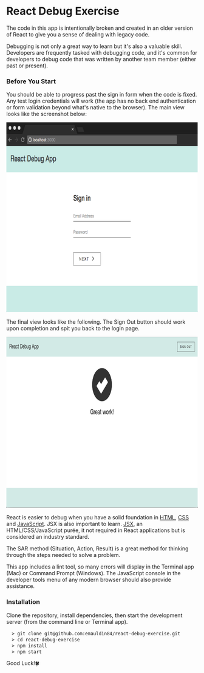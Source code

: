# React Debug Exercise

The code in this app is intentionally broken and created in an older version of React to give you a sense of dealing with legacy code.

Debugging is not only a great way to learn but it's also a valuable skill. Developers are frequently tasked with debugging code, and it's common for developers to debug code that was written by another team member (either past or present).


### Before You Start

You should be able to progress past the sign in form when the code is fixed. Any test login credentials will work (the app has no back end authentication or form validation beyond what's native to the browser). The main view looks like the screenshot below:

<p align='center'>
  <img src='./src/assets/main.png' width='750' height='500' />
</p>

The final view looks like the following. The Sign Out button should work upon completion and spit you back to the login page.

<p align='center'>
  <img src='./src/assets/success.png' width='750' height='450' />
</p>

React is easier to debug when you have a solid foundation in [HTML](http://learn.shayhowe.com/html-css/getting-to-know-html/), [CSS](http://learn.shayhowe.com/html-css/getting-to-know-css/) and [JavaScript](https://developer.mozilla.org/en-US/docs/Learn/Getting_started_with_the_web/JavaScript_basics). JSX is also important to learn. [JSX](https://medium.com/javascript-scene/jsx-looks-like-an-abomination-1c1ec351a918#.ro3sx1ea0), an HTML/CSS/JavaScript purée, it not required in React applications but is considered an industry standard.

The SAR method (Situation, Action, Result) is a great method for thinking through the steps needed to solve a problem.

This app includes a lint tool, so many errors will display in the Terminal app (Mac) or Command Prompt (Windows). The JavaScript console in the developer tools menu of any modern browser should also provide assistance.

### Installation

Clone the repository, install dependencies, then start the development server (from the command line or Terminal app).

  ```
    > git clone git@github.com:emauldin84/react-debug-exercise.git
    > cd react-debug-exercise
    > npm install
    > npm start
  ```

Good Luck!🍀
